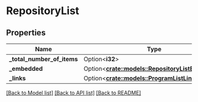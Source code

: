 # RepositoryList

## Properties

Name | Type | Description | Notes
------------ | ------------- | ------------- | -------------
**_total_number_of_items** | Option<**i32**> |  | [optional]
**_embedded** | Option<[**crate::models::RepositoryListEmbedded**](repositoryList__embedded.md)> |  | [optional]
**_links** | Option<[**crate::models::ProgramListLinks**](programList__links.md)> |  | [optional]

[[Back to Model list]](../README.md#documentation-for-models) [[Back to API list]](../README.md#documentation-for-api-endpoints) [[Back to README]](../README.md)


